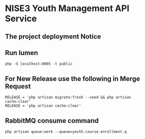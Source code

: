# NISE3 Youth Management API Service
 
## The project deployment Notice

## Run lumen
```shell
php -S localhost:8005 -t public
```
## For New Release use the following in Merge Request
```shell
RELEASE = 'php artisan migrate:fresh --seed && php artisan cache:clear'
RELEASE = 'php artisan cache:clear'
```

## RabbitMQ consume command
```shell
php artisan queue:work --queue=youth.course.enrollment.q
```

